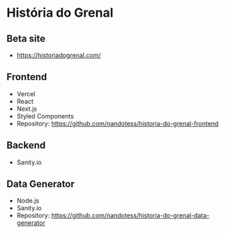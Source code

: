 # História do Grenal

## Beta site
- https://historiadogrenal.com/

## Frontend
- Vercel
- React
- Next.js
- Styled Components
- Repository: https://github.com/nandotess/historia-do-grenal-frontend

## Backend
- Sanity.io

## Data Generator
- Node.js
- Sanity.io
- Repository: https://github.com/nandotess/historia-do-grenal-data-generator
